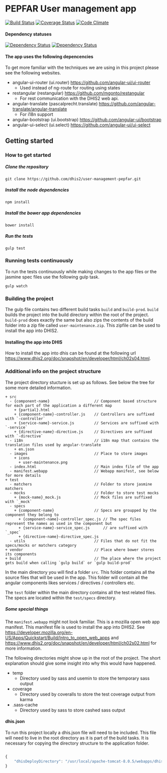 # PEPFAR User management app
[![Build Status](https://travis-ci.org/dhis2/user-management-pepfar.svg)](https://travis-ci.org/dhis2/user-management-pepfar)
[![Coverage Status](https://img.shields.io/coveralls/dhis2/user-management-pepfar.svg)](https://coveralls.io/r/dhis2/user-management-pepfar)
[![Code Climate](https://codeclimate.com/github/dhis2/user-management-pepfar/badges/gpa.svg)](https://codeclimate.com/github/dhis2/user-management-pepfar)

#### Dependency statuses
[![Dependency Status](https://www.versioneye.com/user/projects/54595f4b2b4804e10b0000c1/badge.svg?style=flat)](https://www.versioneye.com/user/projects/54595f4b2b4804e10b0000c1)
[![Dependency Status](https://www.versioneye.com/user/projects/54595fc12b48049ecc00004e/badge.svg?style=flat)](https://www.versioneye.com/user/projects/54595fc12b48049ecc00004e)

#### The app uses the following depencencies
To get more familiar with the techniques we are using in this project please see the following websites.
+ angular-ui-router (ui.router) https://github.com/angular-ui/ui-router
  - Used instead of ng-route for routing using states
+ restangular (restangular) https://github.com/mgonto/restangular
  - For rest communication with the DHIS2 web api.
+ angular-translate (pascalprecht.translate) https://github.com/angular-translate/angular-translate
  - For i18n support
+ angular-bootstrap (ui.bootstrap) https://github.com/angular-ui/bootstrap
+ angular-ui-select (ui.select) https://github.com/angular-ui/ui-select

## Getting started

### How to get started

##### Clone the repository
```
git clone https://github.com/dhis2/user-management-pepfar.git
```

##### Install the node dependencies
```
npm install
```

##### Install the bower app dependencies
```
bower install
```

##### Run the tests
```
gulp test
```

### Running tests continuously
To run the tests continuously while making changes to the app files or the jasmine spec files use the following gulp task.
```
gulp watch
```

### Building the project
The gulp file contains two different build tasks `build` and `build-prod`.
`build` builds the project into the build directory within the root of the project. `build-prod` does exactly the same but also zips the contents of the build folder into a zip file called `user-maintenance.zip`. This zipfile can be used to install the app into DHIS2.

#### Installing the app into DHIS
How to install the app into dhis can be found at the following url https://www.dhis2.org/doc/snapshot/en/developer/html/ch02s04.html.

### Additional info on the project structure
The project directory stucture is set up as follows. See below the tree for some more detailed information.
```
+ src
  - {component-name}                    // Component based structure for each part of the application a different map
    + {partial}.html
    + {component-name}-controller.js    // Controllers are suffixed with `-controller`  
    + {service-name}-service.js         // Services are suffixed with `-service`  
    + {directive-name}-directive.js     // Directives are suffixed with `-directive`  
  - i18n                                // i18n map that contains the translation files used by angular-translate
    + en.json
  - images                              // Place to store images
    + icons
      + user-maintenance.png
  - index.html                          // Main index file of the app
  - manifest.webapp                     // Webapp manifest, see below for more details
+ test
  - matchers                            // Folder to store jasmine matchers
  - mocks                               // Folder to store test mocks
    + {mock-name}_mock.js               // Mock files are suffixed with `_mock`
  - specs                               
    + {component-name}                  // Specs are groupped by the component they belong to
      + {component-name}-controller_spec.js // The spec files represent the names as used in the component but
      + {service-name}-service_spec.js      // are suffixed with `_spec`
      + {directive-name}-directive_spec.js
  - utils                               // Files that do not fit the specs/mocks or matchers category
+ vendor                                // Place where bower stores its components
+ build                                 // The place where the project gets build when calling `gulp build` or `gulp build-prod`
```
In the main directory you will find a folder `src`. This folder contains all the source files that will be used in the app. This folder will contain all the angular components likes services / directives / controllers etc.

The `test` folder within the main directory contains all the test related files. The specs are located within the `test/specs` directory.

##### Some special things
The `manifest.webapp` might not look familiar. This is a mozilla open web app manifest. This manifest file is used to install the app into DHIS2. See https://developer.mozilla.org/en-US/Apps/Quickstart/Build/Intro_to_open_web_apps  and https://www.dhis2.org/doc/snapshot/en/developer/html/ch02s02.html for more information.

The following directories might show up in the root of the project. The short explanation should give some insight into why this would have happened.
+ temp
  - Directory used by sass and usemin to store the temporary sass output
+ coverage
  - Directory used by coveralls to store the test coverage output from karma
+ .sass-cache
  - Directory used by sass to store cashed sass output


#### dhis.json
To run this project locally a dhis.json file will need to be included. This file will need to live in the root directory as it is part of
the build tasks. It is necessary for copying the directory structure to the application folder.

```javascript

{
    "dhisDeployDirectory": "/usr/local/apache-tomcat-8.0.5/webapps/dhis/apps/user-management/"
}

```
